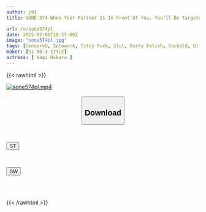 ```yaml
---
author: j91
title: SONE-574 When Your Partner Is In Front Of You, You'll Be Targeted By This Beautiful Woman Who Will Whisper Dirty Talk, Give You A Titjob, And Seduces You Into An NTR (cuckold) Relationship. Hikaru Nagi

url: /v/sone574pl
date: 2025-02-06T18:55:00Z
image: "sone574pl.jpg"
tags: [Censored, Solowork, Titty Fuck, Slut, Busty Fetish, Cuckold, Ultra-Huge Tits	]
maker: [S1 NO.1 STYLE]
actress: [ Nagi Hikaru ]
---
```



{{< rawhtml >}}

<div class="video" data-videoid="zbAb2y062ZfY3jL">
    <a href="javascript:;">
        <img src="/v/sone574pl/sone574pl.jpg" width="WIDTH" height="HEIGHT" alt="sone574pl.mp4" loading="lazy">
    </a>
</div>

<script type="text/javascript" src="https://j91.asia/asset/on-demand-st.js"></script>

<br>
  <link rel="stylesheet" href="https://j91.asia/asset/bs5.css">
  
  <center>
  <button class="btn btn-primary" type="button" data-bs-toggle="collapse" data-bs-target=".multi-collapse" aria-expanded="false" aria-controls="multiCollapseExample1 multiCollapseExample2"><h2>Download</h2></button></center>
</p>
<div class="row">
  <div class="col">
    <div class="collapse multi-collapse" id="multiCollapseExample1">
      <div class="card card-body">
	      	      <br>
<div class="buttons">  
<p><a href="/v/sone574pl/st.html" target="_blank"><button class="btn-hover color-3"><i class="fa fa-download"></i> ST</button></a></p></div>
    </div>
  </div>
</div>
  <div class="col">
    <div class="collapse multi-collapse" id="multiCollapseExample2">
      <div class="card card-body">
	      <br>
<div class="buttons">
<p><a href="/v/sone574pl/sw.html" target="_blank"><button class="btn-hover color-2"><i class="fa fa-download"></i> SW</button></a></p></div>
<br><br>
      </div>
    </div>
  </div>
</div>

{{< /rawhtml >}}